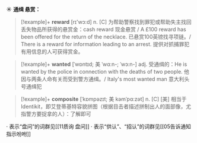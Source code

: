 ☀ <span class="category">**通缉 悬赏：**</span>
>[!example]+ <span class="vocabulary">**reward**</span> [rɪ'wɔ:d] 
> <span class="definition">n. [C] 为帮助警察找到罪犯或帮助失主找回丢失物品所获得的悬赏金：</span>cash reward 现金悬赏 / A £100 reward has been offered for the return of the necklace. 已悬赏100英镑找寻项链。/ There is a reward for information leading to an arrest. 提供对抓捕罪犯有用信息的人可获得赏金。
           
>[!example]+ <span class="vocabulary">**wanted**</span> [ˈwɒntɪd; 美 ˈwɑ:n-; ˈwɔ:n-]
> <span class="definition">adj. 受通缉的：</span>He is wanted by the police in connection with the deaths of two people. 他因与两条人命有关而受到警方通缉。/ Italy's most wanted man 意大利头号通缉犯
           
>[!example]+ <span class="vocabulary">**composite**</span> [ˈkɒmpəzɪt; 美 kəmˈpɑ:zət]
> <span class="definition">n. [C] [美] 相当于Identikit，即艾登蒂基特容貌拼图（根据目击者描述拼制出人的面部像，尤指警方要捉拿的人）：</span>了解即可

· 表示“盘问”的词群见[[11质询 盘问]]
· 表示“供认”、“招认”的词群见[[05告诉通知 指示吩咐]]
